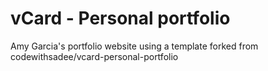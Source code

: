 # vCard - Personal portfolio

Amy Garcia's portfolio website using a template forked from codewithsadee/vcard-personal-portfolio
